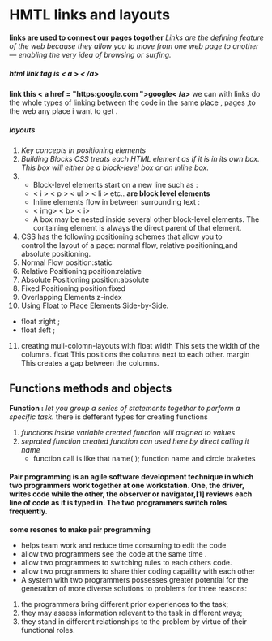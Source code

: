 # HMTL links and layouts

**links are used to connect our pages togother**
_Links are the defining feature of the web_
_because they allow you to move from_
_one web page to another — enabling the_
_very idea of browsing or surfing._

##### html link tag is < a > < /a>
**link this < a href = "https:google.com ">google< /a>**
we can with links do the whole types of linking 
between the code in the same place , pages ,to the web any place i want to get .

##### layouts
 1. _Key concepts in positioning elements_
 2. _Building Blocks CSS treats each HTML element as if it is in its own box. This box will either be a block-level box or an inline box._ 
 3. + Block-level elements start on a new line such as :
    + < i > < p > < ul > < li > etc.. **are block level elements**
    + Inline elements flow in between surrounding text :
    + < img> < b> < i>
    + A box may be nested inside
      several other block-level
      elements. The containing
      element is always the direct
      parent of that element.   
4. CSS has the following positioning schemes that allow you to  
       control the layout of a page: normal flow, relative positioning,and absolute positioning.     
5. Normal Flow position:static
6. Relative Positioning position:relative
7. Absolute Positioning position:absolute
8. Fixed Positioning position:fixed
9. Overlapping Elements z-index
10. Using Float to Place Elements Side-by-Side.
  + float :right ;
  + float :left ;
11. creating muli-colomn-layouts with float  width
This sets the width of the
columns.
float
This positions the columns next
to each other.
margin
This creates a gap between the
columns. 

## Functions methods and objects 

**Function :** _let you group a series of statements together to perform a specific task._
there is defferant types for creating functions
1. _functions inside variable created function will asigned to values_
2. _seprated function created function can used here by direct calling it name_
   + function call is like that name( ); function name and circle braketes

#### Pair programming is an agile software development technique in which two programmers work together at one workstation. One, the driver, writes code while the other, the observer or navigator,[1] reviews each line of code as it is typed in. The two programmers switch roles frequently.
**some resones to make pair programming**
+ helps team work and reduce time consuming to edit the code 
+ allow two programmers see the code at the same time .
+ allow two programmers to switching rules to each others code.
+ allow two programmers to share thier coding capaility with each other
+ A system with two programmers possesses greater potential for the generation of more diverse solutions to problems for three reasons:
 1. the programmers bring different prior experiences to the task;
 2. they may assess information relevant to the task in different ways;
 3. they stand in different relationships to the problem by virtue of their functional roles.
 

